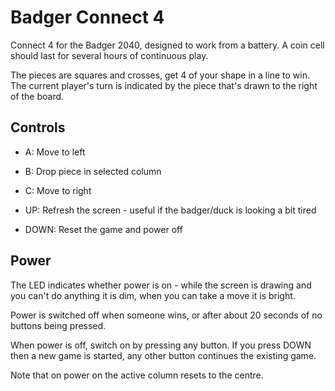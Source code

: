 # Badger Connect 4

Connect 4 for the Badger 2040, designed to work from a battery.  A coin cell should last for several hours of continuous play.

The pieces are squares and crosses, get 4 of your shape in a line to win.  The current player's turn is indicated by the piece that's drawn to the right of the board.

## Controls

* A: Move to left
* B: Drop piece in selected column
* C: Move to right

* UP: Refresh the screen - useful if the badger/duck is looking a bit tired
* DOWN: Reset the game and power off

## Power

The LED indicates whether power is on - while the screen is drawing and you can't do anything it is dim, when you can take a move it is bright.

Power is switched off when someone wins, or after about 20 seconds of no buttons being pressed.

When power is off, switch on by pressing any button.  If you press DOWN then a new game is started, any other button continues the existing game.

Note that on power on the active column resets to the centre.
